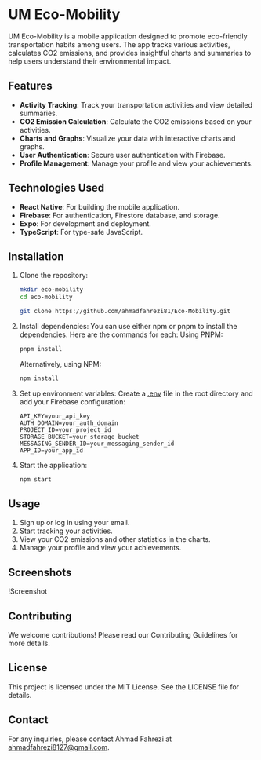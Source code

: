 # UM Eco-Mobility

UM Eco-Mobility is a mobile application designed to promote eco-friendly transportation habits among users. The app tracks various activities, calculates CO2 emissions, and provides insightful charts and summaries to help users understand their environmental impact.

## Features

- **Activity Tracking**: Track your transportation activities and view detailed summaries.
- **CO2 Emission Calculation**: Calculate the CO2 emissions based on your activities.
- **Charts and Graphs**: Visualize your data with interactive charts and graphs.
- **User Authentication**: Secure user authentication with Firebase.
- **Profile Management**: Manage your profile and view your achievements.

## Technologies Used

- **React Native**: For building the mobile application.
- **Firebase**: For authentication, Firestore database, and storage.
- **Expo**: For development and deployment.
- **TypeScript**: For type-safe JavaScript.

## Installation

1. Clone the repository:
    ```sh
    mkdir eco-mobility
    cd eco-mobility
    ```

    ```sh
    git clone https://github.com/ahmadfahrezi81/Eco-Mobility.git
    ```

2. Install dependencies:
    You can use either ⁠npm or ⁠pnpm to install the dependencies. Here are the commands for each:
    Using PNPM:
    ```sh
    pnpm install
    ```
    
    Alternatively, using NPM:
    ```sh
    npm install
    ```


3. Set up environment variables:
    Create a [.env](http://_vscodecontentref_/0) file in the root directory and add your Firebase configuration:
    ```env
    API_KEY=your_api_key
    AUTH_DOMAIN=your_auth_domain
    PROJECT_ID=your_project_id
    STORAGE_BUCKET=your_storage_bucket
    MESSAGING_SENDER_ID=your_messaging_sender_id
    APP_ID=your_app_id
    ```

4. Start the application:
    ```sh
    npm start
    ```

## Usage

1. Sign up or log in using your email.
2. Start tracking your activities.
3. View your CO2 emissions and other statistics in the charts.
4. Manage your profile and view your achievements.

## Screenshots

!Screenshot

## Contributing

We welcome contributions! Please read our Contributing Guidelines for more details.

## License

This project is licensed under the MIT License. See the LICENSE file for details.

## Contact

For any inquiries, please contact Ahmad Fahrezi at ahmadfahrezi8127@gmail.com.